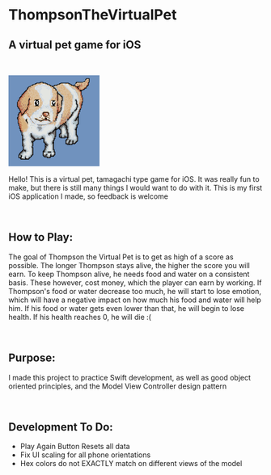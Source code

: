 # ThompsonTheVirtualPet
## A virtual pet game for iOS
<br />

![Thompson](ThompsonTheVirtualPet/ThompsonTheVirtualPet/thompsonLaunchBigFized.png)

Hello! This is a virtual pet, tamagachi type game for iOS. It was really fun to make, but there is still many things I would want to do with it. This is my first iOS application I made, so feedback is welcome

<br />

## How to Play:
The goal of Thompson the Virtual Pet is to get as high of a score as possible. The longer Thompson stays alive, the higher the score you will earn. To keep Thompson alive, he needs food and water on a consistent basis. These however, cost money, which the player can earn by working. If Thompson's food or water decrease too much, he will start to lose emotion, which will have a negative impact on how much his food and water will help him. If his food or water gets even lower than that, he will begin to lose health. If his health reaches 0, he will die :(

<br />

## Purpose:
I made this project to practice Swift development, as well as good object oriented principles, and the Model View Controller design pattern

<br />

##  Development To Do:
* Play Again Button Resets all data
* Fix UI scaling for all phone orientations
* Hex colors do not EXACTLY match on different views of the model

